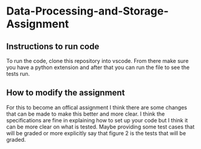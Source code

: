 # Data-Processing-and-Storage-Assignment

## Instructions to run code
To run the code, clone this repository into vscode. From there make sure you have a python extension and after that you can run the file to see the tests run.

## How to modify the assignment
For this to become an offical assignment I think there are some changes that can be made to make this better and more clear. I think the specifications are fine in explaining how to set up your code but I think it can be more clear on what is tested. Maybe providing some test cases that will be graded or more explicitly say that figure 2 is the tests that will be graded. 
